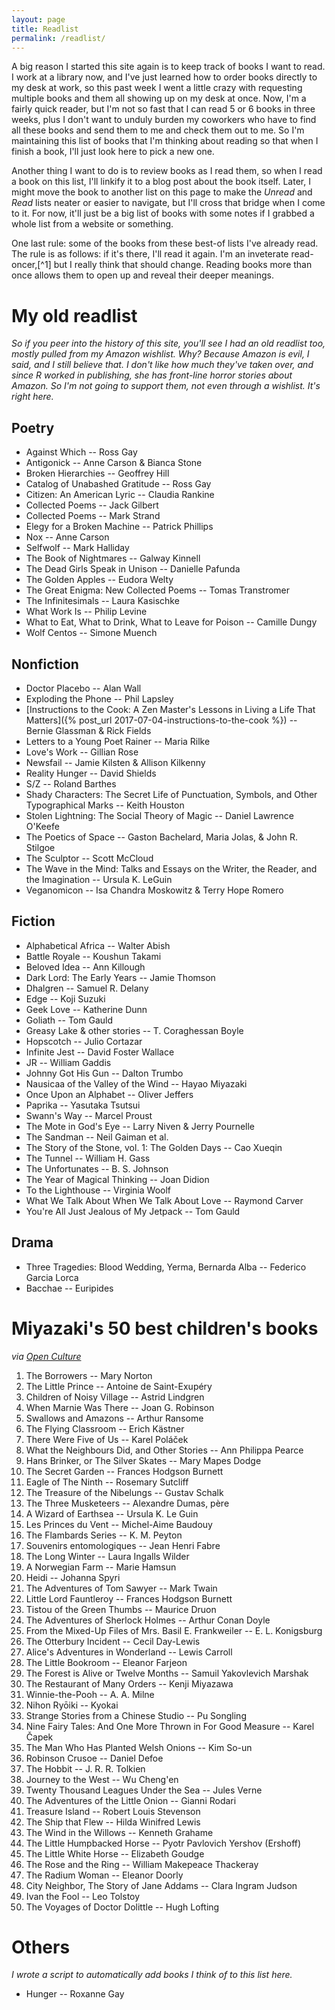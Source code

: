 ```yaml
---
layout: page
title: Readlist
permalink: /readlist/
---
```


A big reason I started this site again is to keep track of books I want to
read.  I work at a library now, and I've just learned how to order books
directly to my desk at work, so this past week I went a little crazy with
requesting multiple books and them all showing up on my desk at once.  Now,
I'm a fairly quick reader, but I'm not so fast that I can read 5 or 6 books in
three weeks, plus I don't want to unduly burden my coworkers who have to find
all these books and send them to me and check them out to me.  So I'm
maintaining this list of books that I'm thinking about reading so that when I
finish a book, I'll just look here to pick a new one.

Another thing I want to do is to review books as I read them, so when I read
a book on this list, I'll linkify it to a blog post about the book itself.
Later, I might move the book to another list on this page to make the *Unread*
and *Read* lists neater or easier to navigate, but I'll cross that bridge when
I come to it.  For now, it'll just be a big list of books with some notes if I
grabbed a whole list from a website or something.

One last rule: some of the books from these best-of lists I've already read.
The rule is as follows: if it's there, I'll read it again.  I'm an inveterate
read-oncer,[^1] but I really think that should change.  Reading books more
than once allows them to open up and reveal their deeper meanings.

# My old readlist

*So if you peer into the history of this site, you'll see I had an old
readlist too, mostly pulled from my Amazon wishlist.  Why?  Because Amazon is
evil, I said, and I still believe that.  I don't like how much they've taken
over, and since R worked in publishing, she has front-line horror stories
about Amazon.  So I'm not going to support them, not even through a wishlist.
It's right here.*

## Poetry

- Against Which -- Ross Gay
- Antigonick -- Anne Carson & Bianca Stone
- Broken Hierarchies -- Geoffrey Hill
- Catalog of Unabashed Gratitude -- Ross Gay
- Citizen: An American Lyric -- Claudia Rankine
- Collected Poems -- Jack Gilbert
- Collected Poems -- Mark Strand
- Elegy for a Broken Machine -- Patrick Phillips
- Nox -- Anne Carson
- Selfwolf -- Mark Halliday
- The Book of Nightmares -- Galway Kinnell
- The Dead Girls Speak in Unison -- Danielle Pafunda
- The Golden Apples -- Eudora Welty
- The Great Enigma: New Collected Poems -- Tomas Transtromer
- The Infinitesimals -- Laura Kasischke
- What Work Is -- Philip Levine
- What to Eat, What to Drink, What to Leave for Poison -- Camille Dungy
- Wolf Centos -- Simone Muench

## Nonfiction

- Doctor Placebo -- Alan Wall
- Exploding the Phone -- Phil Lapsley
- [Instructions to the Cook: A Zen Master's Lessons in Living a Life That Matters]({% post_url 2017-07-04-instructions-to-the-cook %}) -- Bernie Glassman & Rick Fields
- Letters to a Young Poet Rainer -- Maria Rilke
- Love's Work -- Gillian Rose
- Newsfail -- Jamie Kilsten & Allison Kilkenny
- Reality Hunger -- David Shields
- S/Z -- Roland Barthes
- Shady Characters: The Secret Life of Punctuation, Symbols, and Other Typographical Marks -- Keith Houston
- Stolen Lightning: The Social Theory of Magic -- Daniel Lawrence O'Keefe
- The Poetics of Space -- Gaston Bachelard, Maria Jolas, & John R. Stilgoe
- The Sculptor -- Scott McCloud
- The Wave in the Mind: Talks and Essays on the Writer, the Reader, and the Imagination -- Ursula K. LeGuin
- Veganomicon -- Isa Chandra Moskowitz & Terry Hope Romero

## Fiction

- Alphabetical Africa -- Walter Abish
- Battle Royale -- Koushun Takami
- Beloved Idea -- Ann Killough
- Dark Lord: The Early Years -- Jamie Thomson
- Dhalgren -- Samuel R. Delany
- Edge -- Koji Suzuki
- Geek Love -- Katherine Dunn
- Goliath -- Tom Gauld
- Greasy Lake & other stories -- T. Coraghessan Boyle
- Hopscotch -- Julio Cortazar
- Infinite Jest -- David Foster Wallace
- JR -- William Gaddis
- Johnny Got His Gun -- Dalton Trumbo
- Nausicaa of the Valley of the Wind -- Hayao Miyazaki
- Once Upon an Alphabet -- Oliver Jeffers
- Paprika -- Yasutaka Tsutsui
- Swann's Way -- Marcel Proust
- The Mote in God's Eye -- Larry Niven & Jerry Pournelle
- The Sandman -- Neil Gaiman et al.
- The Story of the Stone, vol. 1: The Golden Days -- Cao Xueqin
- The Tunnel -- William H. Gass
- The Unfortunates -- B. S. Johnson
- The Year of Magical Thinking -- Joan Didion
- To the Lighthouse -- Virginia Woolf
- What We Talk About When We Talk About Love -- Raymond Carver
- You're All Just Jealous of My Jetpack -- Tom Gauld

## Drama

- Three Tragedies: Blood Wedding, Yerma, Bernarda Alba -- Federico Garcia Lorca
- Bacchae -- Euripides

# Miyazaki's 50 best children's books

*via 
[Open Culture](http://www.openculture.com/2017/05/hayao-miyazaki-picks-his-50-favorite-childrens-books.html)*

1.  The Borrowers -- Mary Norton
1.  The Little Prince -- Antoine de Saint-Exupéry
1.  Children of Noisy Village -- Astrid Lindgren
1.  When Marnie Was There -- Joan G. Robinson
1.  Swallows and Amazons -- Arthur Ransome
1.  The Flying Classroom -- Erich Kästner
1.  There Were Five of Us -- Karel Poláček
1.  What the Neighbours Did, and Other Stories -- Ann Philippa Pearce
1.  Hans Brinker, or The Silver Skates -- Mary Mapes Dodge
1.  The Secret Garden -- Frances Hodgson Burnett
1.  Eagle of The Ninth -- Rosemary Sutcliff
1.  The Treasure of the Nibelungs -- Gustav Schalk
1.  The Three Musketeers -- Alexandre Dumas, père
1.  A Wizard of Earthsea -- Ursula K. Le Guin
1.  Les Princes du Vent -- Michel-Aime Baudouy
1.  The Flambards Series -- K. M. Peyton
1.  Souvenirs entomologiques -- Jean Henri Fabre
1.  The Long Winter -- Laura Ingalls Wilder
1.  A Norwegian Farm -- Marie Hamsun
1.  Heidi -- Johanna Spyri
1.  The Adventures of Tom Sawyer -- Mark Twain
1.  Little Lord Fauntleroy -- Frances Hodgson Burnett
1.  Tistou of the Green Thumbs -- Maurice Druon
1.  The Adventures of Sherlock Holmes -- Arthur Conan Doyle
1.  From the Mixed-Up Files of Mrs. Basil E. Frankweiler -- E. L. Konigsburg
1.  The Otterbury Incident -- Cecil Day-Lewis
1.  Alice's Adventures in Wonderland -- Lewis Carroll
1.  The Little Bookroom -- Eleanor Farjeon
1.  The Forest is Alive or Twelve Months -- Samuil Yakovlevich Marshak
1.  The Restaurant of Many Orders -- Kenji Miyazawa
1.  Winnie-the-Pooh -- A. A. Milne
1.  Nihon Ryōiki -- Kyokai
1.  Strange Stories from a Chinese Studio -- Pu Songling
1.  Nine Fairy Tales: And One More Thrown in For Good Measure -- Karel Čapek
1.  The Man Who Has Planted Welsh Onions -- Kim So-un
1.  Robinson Crusoe -- Daniel Defoe
1.  The Hobbit -- J. R. R. Tolkien
1.  Journey to the West -- Wu Cheng'en
1.  Twenty Thousand Leagues Under the Sea -- Jules Verne
1.  The Adventures of the Little Onion -- Gianni Rodari
1.  Treasure Island -- Robert Louis Stevenson
1.  The Ship that Flew -- Hilda Winifred Lewis
1.  The Wind in the Willows -- Kenneth Grahame
1.  The Little Humpbacked Horse -- Pyotr Pavlovich Yershov (Ershoff)
1.  The Little White Horse -- Elizabeth Goudge
1.  The Rose and the Ring -- William Makepeace Thackeray
1.  The Radium Woman -- Eleanor Doorly
1.  City Neighbor, The Story of Jane Addams -- Clara Ingram Judson
1.  Ivan the Fool -- Leo Tolstoy
1.  The Voyages of Doctor Dolittle -- Hugh Lofting

# Others

*I wrote a script to automatically add books I think of to this list here.*

- Hunger -- Roxanne Gay
